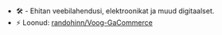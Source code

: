 - :hammer_and_wrench: - Ehitan veebilahendusi, elektroonikat ja muud digitaalset.
- ⚡ Loonud: [randohinn/Voog-GaCommerce](https://github.com/randohinn/Voog-GACommerce)
